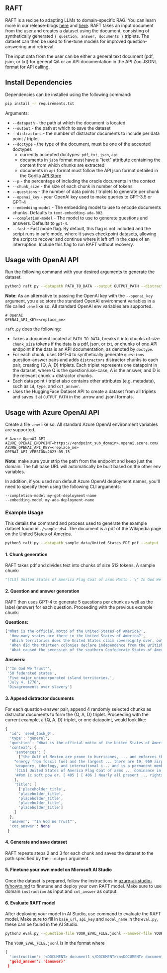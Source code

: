 ## RAFT

RAFT is a recipe to adapting LLMs to domain-specific RAG. You can learn more in our release-blogs [here](https://gorilla.cs.berkeley.edu/blogs/9_raft.html) and [here](https://techcommunity.microsoft.com/t5/ai-ai-platform-blog/bg-p/AIPlatformBlog). RAFT takes an input document from the user and creates a dataset using the document, consisting of synthetically generated `{ question, answer, documents }` triplets. The dataset can then be used to fine-tune models for improved question-answering and retrieval. 

The input data from the user can be either a general text document (pdf, json, or txt) for general QA or an API documentation in the API Zoo JSONL format for API calling. 

## Install Dependencies

Dependencies can be installed using the following command: 

```bash
pip install -r requirements.txt
```
Arguments:
- `--datapath` - the path at which the document is located
- `--output` - the path at which to save the dataset
- `--distractors` - the number of distractor documents to include per data point / triplet
- `--doctype` - the type of the document, must be one of the accepted doctypes
  - currently accepted doctypes: `pdf`, `txt`, `json`, `api`
  - documents in `json` format must have a "text" attribute containing the content from which chunks are extracted
  - documents in `api` format must follow the API json format detailed in the Gorilla [API Store](https://github.com/ShishirPatil/gorilla/blob/main/data/README.md)
- `--p` - the percentage of including the oracle documents in the context
- `--chunk_size` - the size of each chunk in number of tokens
- `--questions` - the number of data points / triplets to generate per chunk
- `--openai_key` - your OpenAI key used to make queries to GPT-3.5 or GPT-4
- `--embedding-model` - The embedding model to use to encode documents chunks. Defaults to `text-embedding-ada-002`.
- `--completion-model` - The model to use to generate questions and answers. Defaults to `gpt-4`.
- `--fast` - Fast mode flag. By default, this flag is not included and the script runs in safe mode, where it saves checkpoint datasets, allowing the script to recover and continue where it left off in the case of an interruption. Include this flag to run RAFT without recovery. 


## Usage with OpenAI API

Run the following command with your desired arguments to generate the dataset.  
```bash 
python3 raft.py --datapath PATH_TO_DATA --output OUTPUT_PATH --distractors 3 --p 1.0 --doctype pdf --chunk_size 512 --questions 5 --openai_key YOUR_OPENAI_KEY
```

**Note**: As an alternative to passing the OpenAI key with the `--openai_key` argument, you also store the standard OpenAI environment variables in a file called `.env` like so. All standard OpenAI env variables are supported.

```
# OpenAI
OPENAI_API_KEY=<replace_me>
```

`raft.py` does the following:  
- Takes a document located at `PATH_TO_DATA`, breaks it into chunks of size `chunk_size` tokens if the data is a pdf, json, or txt, or chunks of one API endpoint if the data is an API documentation, as denoted by `doctype`.
- For each chunk, uses GPT-4 to synthetically generate `questions` question-answer pairs and adds `distractors` distractor chunks to each pair, creating {Q, A, D} triplets. Each triplet represents one datapoint in the dataset, where Q is the question/use-case, A is the answer, and D is the relevant chunk + distractor chunks. 
- Each data point / triplet also contains other attributes (e.g. metadata), such as `id`, `type`, and `cot_answer`.
- Uses the HuggingFace Dataset API to create a dataset from all triplets and saves it at `OUTPUT_PATH` in the .arrow and .jsonl formats.

## Usage with Azure OpenAI API

Create a file `.env` like so. All standard Azure OpenAI environment variables are supported.

```
# Azure OpenAI API
AZURE_OPENAI_ENDPOINT=https://<endpoint_sub_domain>.openai.azure.com/
AZURE_OPENAI_API_KEY=<replace_me>
OPENAI_API_VERSION=2023-05-15
```

**Note**: make sure your strip the path from the endpoint and keep just the domain. The full base URL will automatically be built based on the other env variables.

In addition, if you used non default Azure OpenAI deployment names, you'll need to specify them using the following CLI arguments:

```
--completion-model my-gpt-deployment-name
--embedding-model my-ada-deployment-name
```

### Example Usage

This details the command and process used to generate the example dataset found in `./sample_ds4`. The document is a pdf of the Wikipedia page on the United States of America. 
```bash 
python3 raft.py --datapath sample_data/United_States_PDF.pdf --output ./sample_ds4 --distractors 4 --doctype pdf --chunk_size 512 --questions 5 --openai_key OPENAI_KEY
```

#### 1. Chunk generation
RAFT takes pdf and divides text into chunks of size 512 tokens. A sample chunk:  
 ```python
 "[CLS] United States of America Flag Coat of arms Motto : \" In God We Trust \" [ 1 ] Other traditional mottos : [ 2 ] \" E pluribus unum \" ( Latin ) \" Out of many, one \" \" Annuit cœptis \" ( Latin ) \" Providence favors our undertakings \" \" Novus ordo seclorum \" ( Latin ) \" New order of the ages \" Anthem : \" The Star - Spangled Banner \" [ 3 ] United States The United States of America ( USA or U. S. A. ), commonly know n as the United States ( US or U. S. ) or America, is a country primarily located in North America, between Canada and Mexico. It is a liberal democracy and republic of 50 federated states, a federal capital district ( Washington, D. C. ), and 326 Indian reservations that overlap with state boundaries. Outside the union of states, it asserts sovereignty over five major unincorporated island territories and various uninhabited islands. [ i ] The country has the world\'s third - largest land area, [ c ] largest maritime exclusive economic zone, and the third - largest population ( over 334 million ). [ j ] The federal government uses a presidential system with three separate branches : legislative, executive, and judicial. American territory was first settled by Paleo - Indians who migrated across the Bering land bridge over 12, 000 years ago. Colonization by the British began in 1607. Thirteen colonies eventually rebelled against the British Crown over taxation and political representation, declaring independence on July 4, 1776. Their victory in the American Revolutionary War ( 1775 – 83 ) resulted in a confederation of states before the U. S. Constitution and Bill of Rights were ratified. The young nation continued to acquire neighbor ing territories and spanned North America by the late 1840s. Longstanding disagreements over slavery led to the secession of the southern Confederate States of America, which were defeated by the remaining Union in the American Civil War ( 1861 – 65 ). Slavery was abolished, but discriminatory laws persisted in the South. By 1900, rapid industrialization established the United States as a great power and the world\'s largest economy. Following the Japanese attack on Pearl Harbor in December 1941, the United States joined the Allies of World War II. After their victory, it competed against the Soviet Union for dominance in nuclear and conventional"
  ```

#### 2. Question and answer generation
RAFT then uses GPT-4 to generate 5 questions per chunk as well as the label (answer) for each question. Proceeding with the previous example chunk:  

**Questions:**  

```python
['What is the official motto of the United States of America?',
  'How many states are there in the United States of America?',
  'Which territories does the United States claim sovereignty over, outside the union of states?',
  'When did the thirteen colonies declare independence from the British Crown?',
  'What caused the secession of the southern Confederate States of America?']
 ```

 **Answers:**
```python
['"In God We Trust"',
 '50 federated states',
 'Five major unincorporated island territories.',
 'July 4, 1776',
 'Disagreements over slavery']
 ```
#### 3. Append distractor documents
For each question-answer pair, append 4 randomly selected chunks as distractor documents to form the {Q, A, D} triplet. Proceeding with the current example, a {Q, A, D} triplet, or one datapoint, would look like: 

```python
{
  'id': 'seed_task_0', 
  'type': 'general', 
  'question': 'What is the official motto of the United States of America?', 
  'context': {
    'sentences': [
      ["the Gulf of Mexico are prone to hurricanes, ... and enforces the Act. [ 189 ] As of 2022, the U. S",
    "energy from fossil fuel and the largest ... there are 19, 969 airports in the U. S., of which 5, 193 are designated",
    'weaponry, ideology, and international i... and is a permanent member of the UN Security Council. The first documentary evidence of the phrase " United States',
    '[CLS] United States of America Flag Coat of arms ... dominance in nuclear and conventional',
    '##om ic soft pow er. [ 405 ] [ 406 ] Nearly all present ... rights in the United States are advanced by global standards.']
    ],
    'title': [
      ['placeholder_title',
      'placeholder_title',
      'placeholder_title',
      'placeholder_title',
      'placeholder_title']
    ]
  },
  'answer': '"In God We Trust"',
  'cot_answer': None
 }

 ```

 #### 4. Generate and save dataset
 RAFT repeats steps 2 and 3 for each chunk and saves the dataset to the path specified by the `--output` argument.


 #### 5. Finetune your own model on Microsoft AI Studio
 Once the dataset is prepared, follow the instructions in [azure-ai-studio-ft/howto.md](azure-ai-studio-ft/howto.md) to finetune and deploy your own RAFT model. Make sure to use domain `instruction` as input and `cot_answer` as output.

 #### 6. Evaluate RAFT model
 After deploying your model in AI Studio, use command to evaluate the RAFT model. Make sure to fill in `base_url`, `api_key` and `model_name` in the `eval.py`, these can be found in the AI Studio. 
 ```bash 
 python3 eval.py --question-file YOUR_EVAL_FILE.jsonl --answer-file YOUR_ANSWER_FILE
 ```

 The `YOUR_EVAL_FILE.jsonl` is in the format where
```python
{
  'instruction': '<DOCUMENT> document1 </DOCUMENT>\n<DOCUMENT> document2 </DOCUMENT> ...\n{question}",
  'gold_answer': '{answer}'
 }

```
